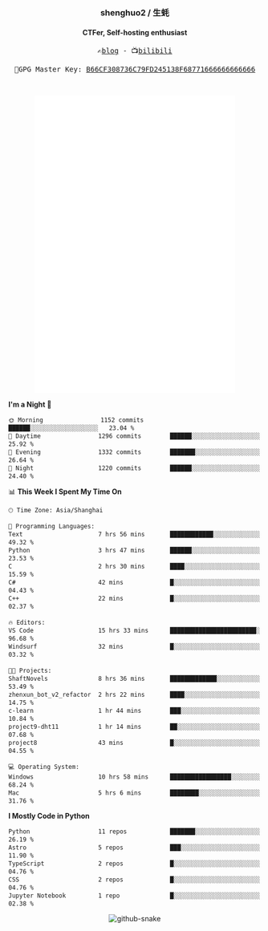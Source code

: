 <h3 align="center"> shenghuo2 / 生蚝 </h3>
<h4 align="center" >CTFer, Self-hosting enthusiast</h3>


<p align="center">
  <samp>
    ✍️<a href="https://blog.shenghuo2.top/">blog</a> -
    📺<a href="https://space.bilibili.com/85894935">bilibili</a>
  </samp>
</p>
<p align="center">
  <samp>
     🔐GPG Master Key: <a align="center" href="https://github.com/shenghuo2.gpg">B66CF308736C79FD245138F68771666666666666</a>
  </samp>
</p>
<br>
<p align="center">
  <a href="https://github.com/shenghuo2">
    <img width="400" align="top" src="https://github.com/shenghuo2/shenghuo2/blob/main/metrics.left.svg" />
  </a>
  <a href="https://github.com/shenghuo2">
    <img width="400" align="top" src="https://github.com/shenghuo2/shenghuo2/blob/main/metrics.right.svg" />
  </a>
</p>


<!--START_SECTION:waka-->
**I'm a Night 🦉** 

```text
🌞 Morning                1152 commits        ██████░░░░░░░░░░░░░░░░░░░   23.04 % 
🌆 Daytime                1296 commits        ██████░░░░░░░░░░░░░░░░░░░   25.92 % 
🌃 Evening                1332 commits        ███████░░░░░░░░░░░░░░░░░░   26.64 % 
🌙 Night                  1220 commits        ██████░░░░░░░░░░░░░░░░░░░   24.40 % 
```


📊 **This Week I Spent My Time On** 

```text
🕑︎ Time Zone: Asia/Shanghai

💬 Programming Languages: 
Text                     7 hrs 56 mins       ████████████░░░░░░░░░░░░░   49.32 % 
Python                   3 hrs 47 mins       ██████░░░░░░░░░░░░░░░░░░░   23.53 % 
C                        2 hrs 30 mins       ████░░░░░░░░░░░░░░░░░░░░░   15.59 % 
C#                       42 mins             █░░░░░░░░░░░░░░░░░░░░░░░░   04.43 % 
C++                      22 mins             █░░░░░░░░░░░░░░░░░░░░░░░░   02.37 % 

🔥 Editors: 
VS Code                  15 hrs 33 mins      ████████████████████████░   96.68 % 
Windsurf                 32 mins             █░░░░░░░░░░░░░░░░░░░░░░░░   03.32 % 

🐱‍💻 Projects: 
ShaftNovels              8 hrs 36 mins       █████████████░░░░░░░░░░░░   53.49 % 
zhenxun_bot_v2_refactor  2 hrs 22 mins       ████░░░░░░░░░░░░░░░░░░░░░   14.75 % 
c-learn                  1 hr 44 mins        ███░░░░░░░░░░░░░░░░░░░░░░   10.84 % 
project9-dht11           1 hr 14 mins        ██░░░░░░░░░░░░░░░░░░░░░░░   07.68 % 
project8                 43 mins             █░░░░░░░░░░░░░░░░░░░░░░░░   04.55 % 

💻 Operating System: 
Windows                  10 hrs 58 mins      █████████████████░░░░░░░░   68.24 % 
Mac                      5 hrs 6 mins        ████████░░░░░░░░░░░░░░░░░   31.76 % 
```

**I Mostly Code in Python** 

```text
Python                   11 repos            ███████░░░░░░░░░░░░░░░░░░   26.19 % 
Astro                    5 repos             ███░░░░░░░░░░░░░░░░░░░░░░   11.90 % 
TypeScript               2 repos             █░░░░░░░░░░░░░░░░░░░░░░░░   04.76 % 
CSS                      2 repos             █░░░░░░░░░░░░░░░░░░░░░░░░   04.76 % 
Jupyter Notebook         1 repo              █░░░░░░░░░░░░░░░░░░░░░░░░   02.38 % 
```




<!--END_SECTION:waka-->


<div align="center">
  <picture>
    <source media="(prefers-color-scheme: dark)" srcset="https://gist.githubusercontent.com/shenghuo2/bfce20b14ab0484cef03bae6e60e0b3a/raw/github-snake-dark.svg" />
    <source media="(prefers-color-scheme: light)" srcset="https://gist.githubusercontent.com/shenghuo2/bfce20b14ab0484cef03bae6e60e0b3a/raw/github-snake.svg" />
    <img alt="github-snake" src="https://gist.githubusercontent.com/shenghuo2/bfce20b14ab0484cef03bae6e60e0b3a/raw/github-snake.svg" />
  </picture>
</div>

<!--
**shenghuo2/shenghuo2** is a ✨ _special_ ✨ repository because its `README.md` (this file) appears on your GitHub profile.

Here are some ideas to get you started:

- 🔭 I’m currently working on ...
- 🌱 I’m currently learning ...
- 👯 I’m looking to collaborate on ...
- 🤔 I’m looking for help with ...
- 💬 Ask me about ...
- 📫 How to reach me: ...
- 😄 Pronouns: ...
- ⚡ Fun fact: ...
-->
